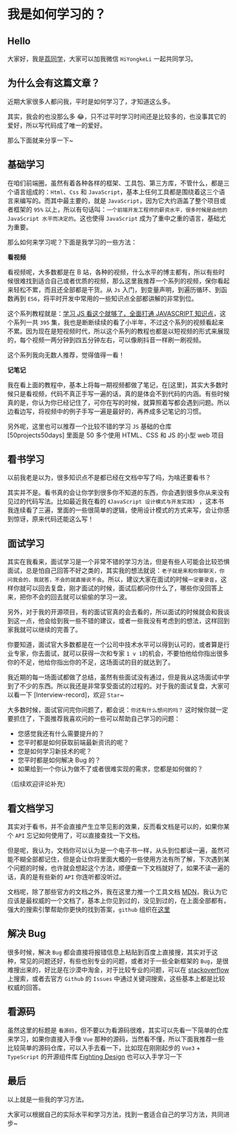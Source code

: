 # 我是如何学习的？

## Hello

大家好，我是[荔同学](https://github.com/hiliyongke)，大家可以加我微信 `HiYongkeLi` 一起共同学习。

## 为什么会有这篇文章？

近期大家很多人都问我，平时是如何学习了，才知道这么多。

其实，我会的也没那么多 😂，只不过平时学习时间还是比较多的，也没事其它的爱好，所以写代码成了唯一的爱好。

那么下面就来分享一下~

## 基础学习

在咱们前端圈，虽然有着各种各样的框架、工具包、第三方库，不管什么，都是三个语言组成的：`Html`、`Css` 和 `JavaScript`，基本上任何工具都是围绕着这三个语言来编写的。而其中最主要的，就是 `JavaScript`，因为它大约涵盖了整个项目或者框架的 `95%` 以上，所以有句话叫：`一个前端开发工程师的薪资水平，很多时候是由他的 JavaScript 水平而决定的`。这也使得 `JavaScript` 成为了重中之重的语言，基础尤为重要。

那么如何来学习呢？下面是我学习的一些方法：

**看视频**

看视频呢，大多数都是在 B 站，各种的视频，什么水平的博主都有，所以有些时候很难找到适合自己或者优质的视频，那么这里我推荐一个系列的视频，保你看起来轻松不累，而且还全部都是干货。从 `Js` 入门，到变量声明，到遍历循环、到函数再到 `ES6`，将平时开发中常用的一些知识点全部都讲解的非常到位。

这个系列教程就是：[学习 JS 看这个就够了，全面打通 JAVASCRIPT 知识点](https://www.bilibili.com/video/BV1NJ411W7wh?p=1&vd_source=45b9ebc52408dcecd5ef3a71d406552e)，这个系列一共 `395` 集，我也是断断续续的看了小半年，不过这个系列的视频看起来不累。因为现在是短视频时代，所以这个系列的教程也都是以短视频的形式来展现的，每个视频一两分钟到四五分钟左右，可以像刷抖音一样刷一刷视频。

这个系列我向无数人推荐，觉得值得一看！

**记笔记**

我在看上面的教程中，基本上将每一期视频都做了笔记，在[这里]，其实大多数时候只是看视频，代码不真正手写一遍的话，真的是体会不到代码的内涵。有些时候真的是，你认为你已经记住了，可你在写的时候，就算照着写都会遇到问题。所以边看边写，将视频中的例子手写一遍是最好的，再养成多记笔记的习惯。

另外呢，这里也可以推荐一个比较不错的学习 `JS` 基础的仓库 [50projects50days] 里面是 50 多个使用 HTML、CSS 和 JS 的小型 web 项目

## 看书学习

以前我老是以为，很多知识点不是都已经在文档中写了吗，为啥还要看书？

其实并不是。看书真的会让你学到很多你不知道的东西，你会遇到很多你从来没有见过的代码写法。比如最近我在看的 `《JavaScript 设计模式与开发实践》` ，这本书我连续看了三遍，里面的一些很简单的逻辑，使用设计模式的方式来写，会让你感到惊讶，原来代码还能这么写！

## 面试学习

其实在我看来，面试学习是一个非常不错的学习方法，但是有些人可能会比较恐惧面试，总是怕自己回答不好之类的，其实我的想法就说：`老子就是来和你聊聊天，你问我会的，我就答，不会的就直接说不会`。所以，建议大家在面试的时候`一定要录音`，这样你就可以回去复盘，刚才面试的时候，面试后都问你什么了，哪些你没回答上来，把你不会的回去就可以偷偷的学习一波。

另外，对于我的开源项目，有的面试官真的会去看的，所以面试的时候就会和我谈到这一点，他会给到我一些不错的建议，或者一些我没有考虑到的想法，这样回到家我就可以继续的完善了。

你要知道，面试官大多数都是在一个公司中技术水平可以得到认可的，或者算是行业专家，你去面试，就可以获得一次和专家 `1 v 1`的机会，不要怕他给你指出很多你的不足，他给你指出你的不足，这场面试的目的就达到了。

我近期的每一场面试都做了总结，虽然有些面试没有通过，但是我从这场面试中学到了不少的东西。所以我还是非常享受面试的过程的。对于我的面试复盘，大家可以看一下 [Interview-record]，欢迎 `Star`~

大多数时候，面试官问完你问题了，都会说：`你还有什么想问的吗？` 这时候你就一定要抓住了，下面推荐我喜欢问的一些可以帮助自己学习的问题：

- 您感觉我还有什么需要提升的？
- 您平时都是如何获取前端最新资讯的呢？
- 您是如何学习新技术的呢？
- 您平时都是如何解决 Bug 的？
- 如果给到一个你认为做不了或者很难实现的需求，您都是如何做的？

（后续欢迎评论补充）

## 看文档学习

其实对于看书，并不会直接产生立竿见影的效果，反而看文档是可以的，如果你某个 `API` 忘记如何使用了，可以直接查找一下文档。

但是呢，我认为，文档你可以认为是一个电子书一样，从头到位都读一遍，虽然可能不糊全部都记住，但是会让你将里面大概的一些使用方法有所了解，下次遇到某个问题的时候，也许就会想起这个方法，顺便查一下文档就好了，如果不读一遍的话，真的是有些新的 `API` 你连听都没听过。

文档呢，除了那些官方的文档之外，我在这里力推一个工具文档 [MDN](https://developer.mozilla.org/zh-CN/)，我认为它应该是最权威的一个文档了，基本上你见到过的，没见到过的，在上面全部都有，强大的搜索引擎帮助你更快的找到答案，`github` 组织在[这里](https://github.com/mdn/)

## 解决 Bug

很多时候，解决 `Bug` 都会直接将报错信息上粘贴到百度上直接搜，其实对于这种，常见的问题还好，有些也别专业的问题，或者对于一些全新框架的 `Bug`，是很难搜出来的，好比是在沙漠中淘金，对于比较专业的问题，可以在 [stackoverflow](https://stackoverflow.com/) 上搜索，或者去官方 `Github` 的 `Issues` 中通过关键词搜索，这些基本上都是比较权威的回答。

## 看源码

虽然这里的标题是 `看源码`，但不要以为看源码很难，其实可以先看一下简单的仓库来学习，如果你直接入手像 `Vue` 那种的源码，当然看不懂，所以下面我推荐一些比较简单的源码仓库，可以入手去看一下，比如现在刚刚起步的 `Vue3` + `TypeScript` 的开源组件库 [Fighting Design](https://github.com/FightingDesign/fighting-design) 也可以入手学习一下

## 最后

以上就是一些我的学习方法。

大家可以根据自己的实际水平和学习方法，找到一套适合自己的学习方法，共同进步~
